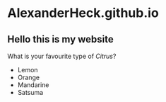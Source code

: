 # AlexanderHeck.github.io
## Hello this is my website

What is your favourite type of *Citrus*?
 - Lemon
 - Orange
 - Mandarine
 - Satsuma

 
